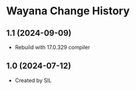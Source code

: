 Wayana Change History
====================

1.1 (2024-09-09)
----------------
* Rebuild with 17.0.329 compiler

1.0 (2024-07-12)
----------------
* Created by SIL
